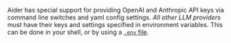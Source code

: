 Aider has special support for providing
OpenAI and Anthropic API keys
via command line switches and yaml config settings.
*All other LLM providers* must 
have their keys and settings 
specified in environment variables.
This can be done in your shell, 
or by using a 
[`.env` file](/docs/dotenv.html).
